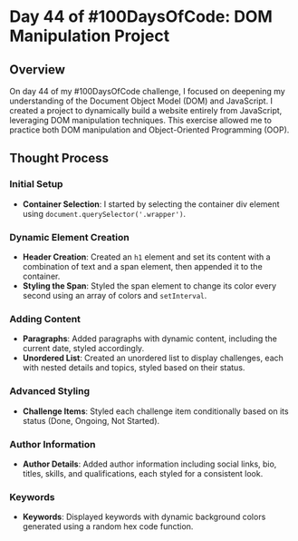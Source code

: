 # Day 44 of #100DaysOfCode: DOM Manipulation Project

## Overview
On day 44 of my #100DaysOfCode challenge, I focused on deepening my understanding of the Document Object Model (DOM) and JavaScript. I created a project to dynamically build a website entirely from JavaScript, leveraging DOM manipulation techniques. This exercise allowed me to practice both DOM manipulation and Object-Oriented Programming (OOP).

## Thought Process

### Initial Setup
- **Container Selection**: I started by selecting the container div element using `document.querySelector('.wrapper')`.

### Dynamic Element Creation
- **Header Creation**: Created an `h1` element and set its content with a combination of text and a span element, then appended it to the container.
- **Styling the Span**: Styled the span element to change its color every second using an array of colors and `setInterval`.

### Adding Content
- **Paragraphs**: Added paragraphs with dynamic content, including the current date, styled accordingly.
- **Unordered List**: Created an unordered list to display challenges, each with nested details and topics, styled based on their status.

### Advanced Styling
- **Challenge Items**: Styled each challenge item conditionally based on its status (Done, Ongoing, Not Started).

### Author Information
- **Author Details**: Added author information including social links, bio, titles, skills, and qualifications, each styled for a consistent look.

### Keywords
- **Keywords**: Displayed keywords with dynamic background colors generated using a random hex code function.

